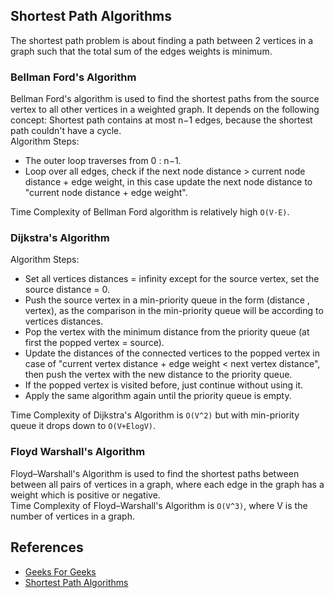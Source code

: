 ## Shortest Path Algorithms

The shortest path problem is about finding a path between 2 vertices in a graph such that the total sum of the edges weights is minimum. 

### Bellman Ford's Algorithm

Bellman Ford's algorithm is used to find the shortest paths from the source vertex to all other vertices in a weighted graph. It depends on the following concept: Shortest path contains at most n−1 edges, because the shortest path couldn't have a cycle.   
Algorithm Steps: 

- The outer loop traverses from 0 : n−1.
- Loop over all edges, check if the next node distance > current node distance + edge weight, in this case update the next node distance to "current node distance + edge weight".

Time Complexity of Bellman Ford algorithm is relatively high `O(V⋅E)`.

### Dijkstra's Algorithm

Algorithm Steps:

- Set all vertices distances = infinity except for the source vertex, set the source distance = 0.
- Push the source vertex in a min-priority queue in the form (distance , vertex), as the comparison in the min-priority queue will be according to vertices distances.
- Pop the vertex with the minimum distance from the priority queue (at first the popped vertex = source).
- Update the distances of the connected vertices to the popped vertex in case of "current vertex distance + edge weight < next vertex distance", then push the vertex with the new distance to the priority queue.
- If the popped vertex is visited before, just continue without using it.
- Apply the same algorithm again until the priority queue is empty.

Time Complexity of Dijkstra's Algorithm is `O(V^2)` but with min-priority queue it drops down to `O(V+ElogV)`.

### Floyd Warshall's Algorithm

Floyd–Warshall's Algorithm is used to find the shortest paths between between all pairs of vertices in a graph, where each edge in the graph has a weight which is positive or negative.  
Time Complexity of Floyd–Warshall's Algorithm is `O(V^3)`, where V is the number of vertices in a graph.

## References

- [Geeks For Geeks](http://www.geeksforgeeks.org/graph-data-structure-and-algorithms/)
- [Shortest Path Algorithms](https://www.hackerearth.com/practice/algorithms/graphs/shortest-path-algorithms/tutorial/)
